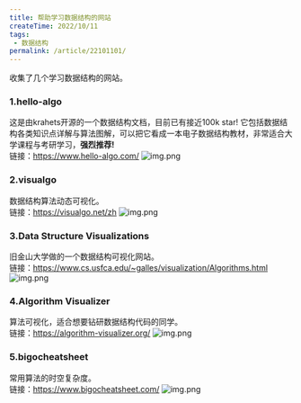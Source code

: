```yaml
---
title: 帮助学习数据结构的网站
createTime: 2022/10/11
tags:
 - 数据结构
permalink: /article/22101101/
---
```


收集了几个学习数据结构的网站。
<!-- more -->

### 1.hello-algo
这是由krahets开源的一个数据结构文档，目前已有接近100k star!
它包括数据结构各类知识点详解与算法图解，可以把它看成一本电子数据结构教材，非常适合大学课程与考研学习，**强烈推荐!**  
链接：https://www.hello-algo.com/
![img.png](https://wx3.sinaimg.cn/mw690/006oZMAtly1hvbao5vnefj31c70p7x2k.jpg)

### 2.visualgo
数据结构算法动态可视化。
<br>
链接：https://visualgo.net/zh
![img.png](https://wx3.sinaimg.cn/mw690/006oZMAtly1hvbao5knjrj31cu0oodva.jpg)

### 3.Data Structure Visualizations
旧金山大学做的一个数据结构可视化网站。<br>
链接：https://www.cs.usfca.edu/~galles/visualization/Algorithms.html
![img.png](https://wx3.sinaimg.cn/mw690/006oZMAtly1hvbao5j5qrj31b20oddvw.jpg)

### 4.Algorithm Visualizer
算法可视化，适合想要钻研数据结构代码的同学。<br>
链接：https://algorithm-visualizer.org/
![img.png](https://wx4.sinaimg.cn/mw690/006oZMAtly1hvbao5k8njj31gz0pnqsg.jpg)

### 5.bigocheatsheet
常用算法的时空复杂度。<br>
链接：https://www.bigocheatsheet.com/
![img.png](https://wx4.sinaimg.cn/mw690/006oZMAtly1hvbao5k039j31f90p3k85.jpg)

